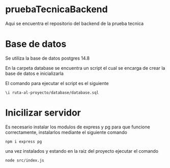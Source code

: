 # pruebaTecnicaBackend
Aqui se encuentra el repositorio del backend de la prueba tecnica

# Base de datos
Se utiliza la base de datos postgres 14.8

En la carpeta database se encuentra un script el cual se encarga de crear la base de datos e inicializarla

El comando para ejecutar el script es el siguiente
```
\i ruta-al-proyecto/database/database.sql
```

# Inicilizar servidor
Es necesario instalar los modulos de express y pg para que funcione correctamente, instalarlos mediante el siguiente comando

```
npm i express pg
```

una vez instalados y estando en la raiz del proyecto ejecutar el comando

```
node src/index.js
```
